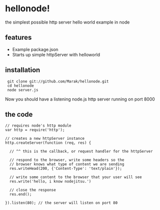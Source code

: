 # hellonode! 
the simplest possible http server hello world example in node

## features

 - Example package.json
 - Starts up simple httpServer with helloworld

## installation

     git clone git://github.com/Marak/hellonode.git
     cd hellonode
     node server.js

Now you should have a listening node.js http server running on port 8000


## the code

    // requires node's http module
    var http = require('http');

    // creates a new httpServer instance
    http.createServer(function (req, res) {
      
      // ^^ this is the callback, or request handler for the httpServer
      
      // respond to the browser, write some headers so the 
      // browser knows what type of content we are sending
      res.writeHead(200, {'Content-Type': 'text/plain'});
      
      // write some content to the browser that your user will see
      res.write('hello, i know nodejitsu.')
      
      // close the response
      res.end();
      
    }).listen(80); // the server will listen on port 80



